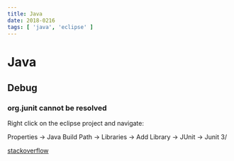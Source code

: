```yaml
---
title: Java
date: 2018-0216
tags: [ 'java', 'eclipse' ]
---
```


# Java

## Debug

### org.junit cannot be resolved

Right click on the eclipse project and navigate:

Properties -> Java Build Path -> Libraries -> Add Library -> JUnit -> Junit 3/

[stackoverflow](https://stackoverflow.com/questions/15105556/the-import-org-junit-cannot-be-resolved)
